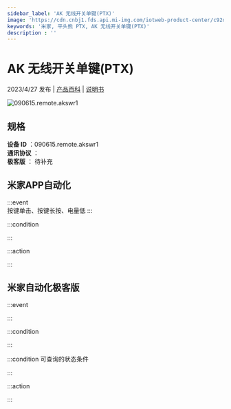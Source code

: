 ```yaml
---
sidebar_label: 'AK 无线开关单键(PTX)'
image: 'https://cdn.cnbj1.fds.api.mi-img.com/iotweb-product-center/c92d30cca08cca83e3932a80e8fc530d_1680853053971.png?GalaxyAccessKeyId=AKVGLQWBOVIRQ3XLEW&Expires=9223372036854775807&Signature=DQRYPk89U5ajuND/jwJpKrjgOMA='
keywords: '米家, 平头熊 PTX, AK 无线开关单键(PTX)'
description : ''
---
```

# AK 无线开关单键(PTX)

2023/4/27 发布 | [产品百科](https://home.mi.com/webapp/content/baike/product/index.html?model=090615.remote.akswr1/) | [说明书](https://home.mi.com/views/introduction.html?model=090615.remote.akswr1&region=cn)

![090615.remote.akswr1](https://cdn.cnbj1.fds.api.mi-img.com/iotweb-product-center/c92d30cca08cca83e3932a80e8fc530d_1680853053971.png?GalaxyAccessKeyId=AKVGLQWBOVIRQ3XLEW&Expires=9223372036854775807&Signature=DQRYPk89U5ajuND/jwJpKrjgOMA=)

## 规格  
> 
**设备 ID** ：090615.remote.akswr1  
**通讯协议** ：  
**极客版**  ： 待补充 


## 米家APP自动化  

:::event  
按键单击、按键长按、电量低
:::

:::condition  

:::

:::action   

:::

## 米家自动化极客版  

:::event  

:::

:::condition  

:::

:::condition 可查询的状态条件  

:::

:::action  

:::

        
